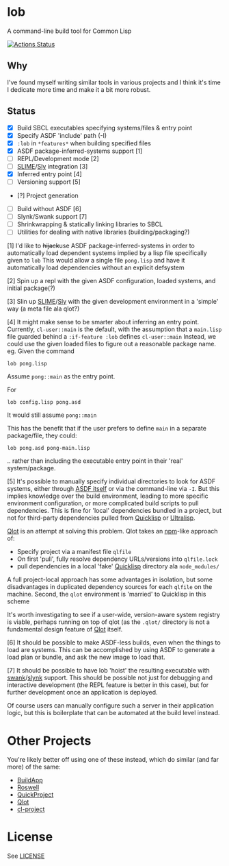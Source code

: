 # lob

A command-line build tool for Common Lisp

[![Actions Status](https://github.com/Zulu-Inuoe/lob/workflows/ci/badge.svg)](https://github.com/Zulu-Inuoe/lob/actions)

## Why

I've found myself writing similar tools in various projects and I think it's time I dedicate more time and make it a bit more robust.

## Status

- [x] Build SBCL executables specifying systems/files & entry point
- [x] Specify ASDF 'include' path (-I)
- [x] `:lob` in `*features*` when building specified files
- [x] ASDF package-inferred-systems support [1]
- [ ] REPL/Development mode [2]
- [ ] [SLIME][SLIME]/[Sly][Sly] integration [3]
- [x] Inferred entry point [4]
- [ ] Versioning support [5]
- [?] Project generation
- [ ] Build without ASDF [6]
- [ ] Slynk/Swank support [7]
- [ ] Shrinkwrapping & statically linking libraries to SBCL
- [ ] Utilities for dealing with native libraries (building/packaging?)

[1] I'd like to ~~hijack~~use ASDF package-inferred-systems in order to automatically load dependent systems implied by a lisp file specifically given to `lob`
This would allow a single file `pong.lisp` and have it automatically load dependencies without an explicit defsystem

[2] Spin up a repl with the given ASDF configuration, loaded systems, and initial package(?)

[3] Slin up [SLIME][SLIME]/[Sly][Sly] with the given development environment in a 'simple' way (a meta file ala qlot?)

[4] It might make sense to be smarter about inferring an entry point. Currently, `cl-user::main` is the default, with the assumption that a `main.lisp` file guarded behind a `:if-feature :lob` defines `cl-user::main`
Instead, we could use the given loaded files to figure out a reasonable package name.
eg. Given the command

``` shell
lob pong.lisp
```
Assume `pong::main` as the entry point.

For

``` shell
lob config.lisp pong.asd
```
It would still assume `pong::main`

This has the benefit that if the user prefers to define `main` in a separate package/file, they could:
``` shell
lob pong.asd pong-main.lisp
```
.. rather than including the executable entry point in their 'real' system/package.

[5] It's possible to manually specify individual directories to look for ASDF systems, either through [ASDF itself](https://common-lisp.net/project/asdf/asdf/Configuring-ASDF-to-find-your-systems.html) or via the command-line via `-I`. But this implies knowledge over the build environment, leading to more specific environment configuration, or more complicated build scripts to pull dependencies.
This is fine for 'local' dependencies bundled in a project, but not for third-party dependencies pulled from [Quicklisp][Quicklisp] or [Ultralisp][Ultralisp].

[Qlot][Qlot] is an attempt at solving this problem. Qlot takes an [npm](https://www.npmjs.com/)-like approach of:
* Specify project via a manifest file `qlfile`
* On first 'pull', fully resolve dependency URLs/versions into `qlfile.lock`
* pull dependencies in a local 'fake' [Quicklisp][Quicklisp] directory ala `node_modules/`

A full project-local approach has some advantages in isolation, but some disadvantages in duplicated dependency sources for each `qlfile` on the machine.
Second, the `qlot` environment is 'married' to Quicklisp in this scheme

It's worth investigating to see if a user-wide, version-aware system registry is viable, perhaps running on top of qlot (as the `.qlot/` directory is not a fundamental design feature of [Qlot][Qlot] itself.

[6] It should be possible to make ASDF-less builds, even when the things to load are systems.
This can be accomplished by using ASDF to generate a load plan or bundle, and ask the new image to load that.

[7] It should be possible to have lob 'hoist' the resulting executable with [swank][SLIME]/[slynk][Sly] support.
This should be possible not just for debugging and interactive development (the REPL feature is better in this case), but for further development once an application is deployed.

Of course users can manually configure such a server in their application logic, but this is boilerplate that can be automated at the build level instead.

# Other Projects

You're likely better off using one of these instead, which do similar (and far more) of the same:

* [BuildApp](https://github.com/xach/buildapp)
* [Roswell](https://github.com/roswell/roswell)
* [QuickProject](https://github.com/xach/quickproject)
* [Qlot][Qlot]
* [cl-project](https://github.com/fukamachi/cl-project)

# License
See [LICENSE](LICENSE.txt)

[SLIME]: [https://common-lisp.net/project/slime/]
[Sly]: [https://github.com/joaotavora/sly]
[Quicklisp]: https://www.quicklisp.org/
[Ultralisp]: https://ultralisp.org/
[Qlot]: https://github.com/fukamachi/qlot
